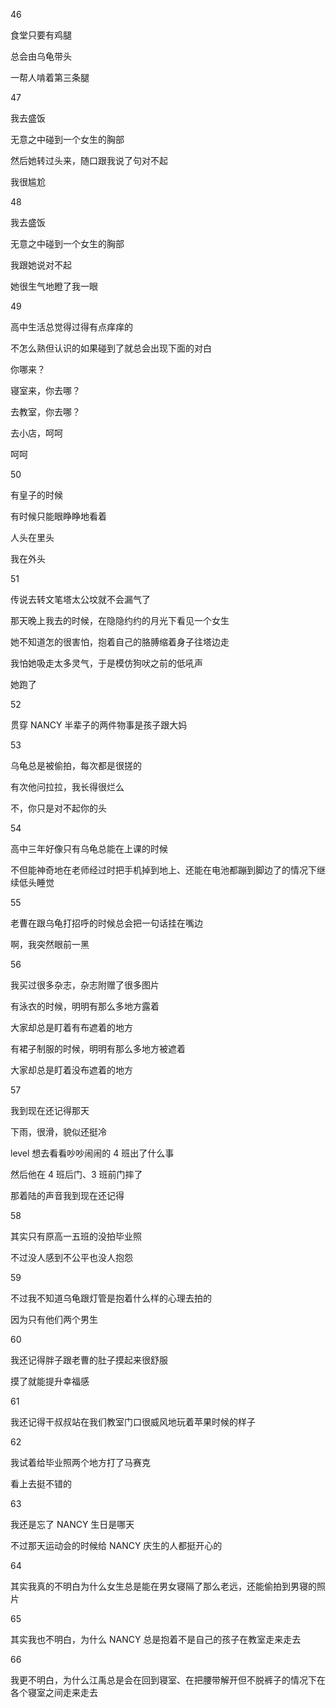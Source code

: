 46

食堂只要有鸡腿

总会由乌龟带头

一帮人啃着第三条腿

47

我去盛饭

无意之中碰到一个女生的胸部

然后她转过头来，随口跟我说了句对不起

我很尴尬

48

我去盛饭

无意之中碰到一个女生的胸部

我跟她说对不起

她很生气地瞪了我一眼

49

高中生活总觉得过得有点痒痒的

不怎么熟但认识的如果碰到了就总会出现下面的对白

你哪来？

寝室来，你去哪？

去教室，你去哪？

去小店，呵呵

呵呵

50

有皇子的时候

有时候只能眼睁睁地看着

人头在里头

我在外头

51

传说去转文笔塔太公坟就不会漏气了

那天晚上我去的时候，在隐隐约约的月光下看见一个女生

她不知道怎的很害怕，抱着自己的胳膊缩着身子往塔边走

我怕她吸走太多灵气，于是模仿狗吠之前的低吼声

她跑了

52

贯穿 NANCY 半辈子的两件物事是孩子跟大妈

53

乌龟总是被偷拍，每次都是很搓的

有次他问拉拉，我长得很烂么

不，你只是对不起你的头

54

高中三年好像只有乌龟总能在上课的时候

不但能神奇地在老师经过时把手机掉到地上、还能在电池都蹦到脚边了的情况下继续低头睡觉

55

老曹在跟乌龟打招呼的时候总会把一句话挂在嘴边

啊，我突然眼前一黑

56

我买过很多杂志，杂志附赠了很多图片

有泳衣的时候，明明有那么多地方露着

大家却总是盯着有布遮着的地方

有裙子制服的时候，明明有那么多地方被遮着

大家却总是盯着没布遮着的地方

57

我到现在还记得那天

下雨，很滑，貌似还挺冷

level 想去看看吵吵闹闹的 4 班出了什么事

然后他在 4 班后门、3 班前门摔了

那着陆的声音我到现在还记得

58

其实只有原高一五班的没拍毕业照

不过没人感到不公平也没人抱怨

59

不过我不知道乌龟跟灯管是抱着什么样的心理去拍的

因为只有他们两个男生

60

我还记得胖子跟老曹的肚子摸起来很舒服

摸了就能提升幸福感

61

我还记得干叔叔站在我们教室门口很威风地玩着苹果时候的样子

62

我试着给毕业照两个地方打了马赛克

看上去挺不错的

63

我还是忘了 NANCY 生日是哪天

不过那天运动会的时候给 NANCY 庆生的人都挺开心的

64

其实我真的不明白为什么女生总是能在男女寝隔了那么老远，还能偷拍到男寝的照片

65

其实我也不明白，为什么 NANCY 总是抱着不是自己的孩子在教室走来走去

66

我更不明白，为什么江禹总是会在回到寝室、在把腰带解开但不脱裤子的情况下在各个寝室之间走来走去
